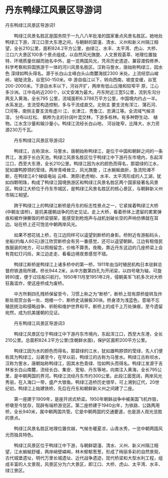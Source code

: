# 丹东鸭绿江风景区导游词  
丹东鸭绿江风景区导游词1  

　　鸭绿江风景名胜区是国务院于一九八八年批准的国家重点风景名胜区。她地处鸭绿江下游，浑江口至大东港之间，与朝鲜的碧潼、清水、义州和新义州隔江相望，全长210公里，面积824.2平方公里，由绿江、水丰、太平湾、虎山、大桥、江口六大景区100多个景点组成，以自然风光旖旎、人文景观荟萃、地理位置独特、环境质量优越而驰名中外，是一览两国风光，凭吊历史遗迹，兼容渡假修养、科学考察和异国旅游于一体的河川风景名胜区。汉称马訾水，唐始称鸭绿江，因水色 深绿如鸭头得名。源于长白山主峰白头山南麓海拔2300 米处。上流经崇山峻岭，坡陡流急，谷宽50-150米。中 游自临江以下，转向西南，坡度变缓，谷宽200-2000米。下游自水丰以下，河谷开扩，两岸有低山丘陵和较窄平 原，江心多沙洲。江中岛屿近200个，以文安滩为最大。丹东附近江宽5公里，流到东沟分两支入黄海，全长795 公里，流域面积6.3788万平方公里，中国境内约占一半。水系发达，支流受构造控制，多与干流成直交。北侧主 要支流有浑江、蒲石河、□河等，南侧主要支流有虚川 江、长津江、秃鲁江、忠满江等。全流域气候凉湿， 分布以红松、 枫桦为主的针阔叶混交林，下游多栎林。有多种野生动、 植物。江水含沙量和输沙量小。鸭绿江流经长白山地， 河谷陡窄，比降大，水力资源230万千瓦。  

　　丹东鸭绿江风景区导游词2  

　　鸭绿江，古称浿水、马訾水，唐朝始称鸭绿江，是位于中国和朝鲜之间的一条界江，发源于长白天池。鸭绿江风景名胜区位于鸭绿江中下游丹东市境内，东起浑江口，西至大东港，全长210公里。鸭绿江因为水的颜色而得名，那碧绿的江水，犹如雄鸭脖颈的莹绿。两岸青峰耸立，风光旖旎 ，江水蜿蜒曲折，急流险滩不断，在鸭绿江4个梯级电站 云峰、渭原(老虎哨)、水丰、太平湾形成的人工湖，犹如四颗明珠，构成了鸭绿江国境旅游区和鸭绿江风景名胜区两个国家级著名风景区。鸭绿江大桥位于丹东市城区，是鸭绿江风景名胜区的核心景区，与朝鲜新义州市隔江相望。  

　　跨于鸭绿江上的鸭绿江断桥是丹东的标志性景点之一，它紧挨着鸭绿江大桥(中朝友谊桥)，是抗美援朝战争的历史见证。走上大桥，看着桥体上遗留的累累弹痕和被炸弹撕毁的桥梁钢架，能感受到枪炮声与战机划破长空的声响仿佛就在耳边。站在桥上还可饱览中朝两岸风光。  

　　如果不想花钱上桥，在江边同样可以遥望到断桥的身影。桥附近有游船码头，坐船(约每人60元)游江欣赏断桥会有另一番感觉，还可以遥望朝鲜。江边有租借民族服装的地方，可以照相留念，价格不算贵。夜晚，靠近丹东这边的几座桥梁上会有霓虹灯闪烁，来江边走走、看看边境夜景感觉不错。  

　　鸭绿江断桥是鸭绿江上诸多桥中的第一桥，1911年由当时殖民机构日本驻鲜总督府铁道局所建。桥长944.2米，从中方数第四孔为开闭梁，以四号墩为轴，可旋转90度，便于过往船只航行。1950年11月至1951年2月，侵朝美军飞机多次对大桥狂轰滥炸，使这座桥成为废桥。  

　　中方所剩四孔残桥保留至今，习惯上称之为“断桥”，断桥上现有原桥旋转及炸断处观赏台各一处、炮楼一个、断桥史话展板30块。桥身漆为浅蓝色，意喻不忘殖民统治和侵略战争、祈盼和维护世界和平。断桥上的成千上万处弹痕，至今遗留宛然，成为抗美援朝的见证。  

　　丹东鸭绿江风景区导游词3  

　　鸭绿江风景区位于鸭绿江中下游丹东市境内，东起浑江口，西至大东港，全长210公里。总面积824.2平方公里(含朝鲜水面)，保护区面积200平方公里。  

　　鸭绿江因为水的颜色而得名，那碧绿的江水，犹如雄鸭脖颈的莹绿，先人们便称其为鸭绿江，沿袭至今，在早以前，鸭绿江的古称为马訾水。鸭绿江古称坝水，汉称为訾水，唐朝始称鸭绿江，因其水色青绿、恰如鸭头而得名。鸭绿江发源于吉林省长白山南麓，流经长白、集安、宽甸、丹东等地，向南注入黄海，全长795公里，是中朝两国的界河。鸭绿江流经丹东市约300公里。此段江面宽阔，两岸风光秀丽，在入海口一带，盛产大银鱼。鸭绿江造桥历史很早，可上溯到辽代，20世纪初，鸭绿江上始建铁桥，先后在丹东和朝鲜新义州之间建了二座。  

　　第一座建于1909年，是座开闭式桥梁。1950年朝鲜战争中被美国飞机炸毁，桥墩至今犹存，现辟有端桥游览区。第二座桥建于1940出年，为铁路、公路两用桥，全长940米，属中朝两国共管。它是中朝两国的交通要道，也是游人观光览胜的景点。  

　　鸭绿江风景名胜区地理位置优越，气候冬暖夏凉，山青水秀，一览中朝两国风光而独具特色。  

　　鸭绿江风景区位于鸭绿江中下游，与朝鲜碧潼、清水、义州、新义州隔江相望，江水蜿蜒舒缓，两岸峭壁嶙峋，林木郁郁葱葱，形成了绚丽多彩的自然景观，古代城堡遗址，明代万里长城遗址、近代战争遗迹，现代桥梁和大型水利工程，组成丰富的人文景观，风景区分为六大景区，即江口、大桥、虎山、太平湾、水丰、绿江景区。  
